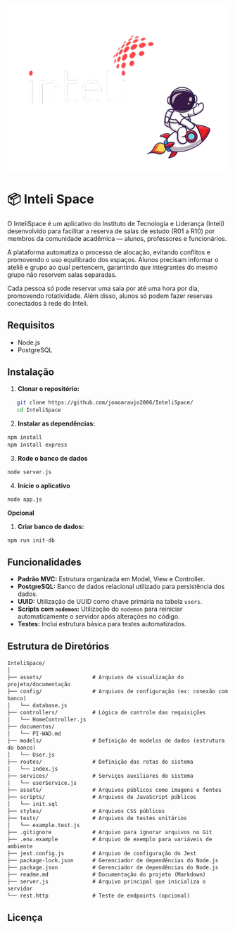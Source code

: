 <img src='./assets/wad/logo.png'/>



# 📦 Inteli Space

O InteliSpace é um aplicativo do Instituto de Tecnologia e Liderança (Inteli) desenvolvido para facilitar a reserva de salas de estudo (R01 a R10) por membros da comunidade acadêmica — alunos, professores e funcionários.

A plataforma automatiza o processo de alocação, evitando conflitos e promovendo o uso equilibrado dos espaços. Alunos precisam informar o ateliê e grupo ao qual pertencem, garantindo que integrantes do mesmo grupo não reservem salas separadas.

Cada pessoa só pode reservar uma sala por até uma hora por dia, promovendo rotatividade. Além disso, alunos só podem fazer reservas conectados à rede do Inteli.


## Requisitos

- Node.js
- PostgreSQL 

## Instalação

1. **Clonar o repositório:**

```bash
   git clone https://github.com/joaoaraujo2006/InteliSpace/
   cd InteliSpace
```

2. **Instalar as dependências:**
    
```bash
npm install
npm install express
```

3. **Rode o banco de dados**
```bash
node server.js
```


4. **Inicie o aplicativo**
```bash
node app.js
```
     
**Opcional**

1. **Criar banco de dados:**

```bash
npm run init-db
```

    

Funcionalidades
---------------

* **Padrão MVC:** Estrutura organizada em Model, View e Controller.
* **PostgreSQL:** Banco de dados relacional utilizado para persistência dos dados.
* **UUID:** Utilização de UUID como chave primária na tabela `users`.
* **Scripts com `nodemon`:** Utilização do `nodemon` para reiniciar automaticamente o servidor após alterações no código.
* **Testes:** Inclui estrutura básica para testes automatizados.


Estrutura de Diretórios
-----------------------

```
InteliSpace/
│
├── assets/                # Arquivos de visualização do projeto/documentação
├── config/                # Arquivos de configuração (ex: conexão com banco)
│   └── database.js
├── controllers/           # Lógica de controle das requisições
│   └── HomeController.js
├── documentos/ 
│   └── PI-WAD.md
├── models/                # Definição de modelos de dados (estrutura do banco)
│   └── User.js
├── routes/                # Definição das rotas do sistema
│   └── index.js
├── services/              # Serviços auxiliares do sistema
│   └── userService.js
├── assets/                # Arquivos públicos como imagens e fontes
├── scripts/               # Arquivos de JavaScript públicos
│   └── init.sql
├── styles/                # Arquivos CSS públicos
├── tests/                 # Arquivos de testes unitários
│   └── example.test.js
├── .gitignore             # Arquivo para ignorar arquivos no Git
├── .env.example           # Arquivo de exemplo para variáveis de ambiente
├── jest.config.js         # Arquivo de configuração do Jest
├── package-lock.json      # Gerenciador de dependências do Node.js
├── package.json           # Gerenciador de dependências do Node.js
├── readme.md              # Documentação do projeto (Markdown)
├── server.js              # Arquivo principal que inicializa o servidor
└── rest.http              # Teste de endpoints (opcional)

```




Licença
-------
